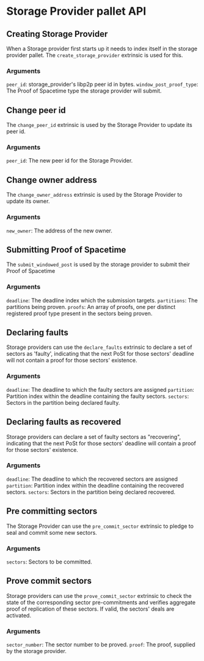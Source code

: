 # Storage Provider pallet API

## Creating Storage Provider

When a Storage provider first starts up it needs to index itself in the storage provider pallet. The `create_storage_provider` extrinsic is used for this.

### Arguments

`peer_id`: storage_provider's libp2p peer id in bytes.
`window_post_proof_type`: The Proof of Spacetime type the storage provider will submit.

## Change peer id

The `change_peer_id` extrinsic is used by the Storage Provider to update its peer id.

### Arguments

`peer_id`: The new peer id for the Storage Provider.

## Change owner address

The `change_owner_address` extrinsic is used by the Storage Provider to update its owner.

### Arguments

`new_owner`: The address of the new owner.

## Submitting Proof of Spacetime

The `submit_windowed_post` is used by the storage provider to submit their Proof of Spacetime

### Arguments

`deadline`: The deadline index which the submission targets.
`partitions`: The partitions being proven.
`proofs`: An array of proofs, one per distinct registered proof type present in the sectors being proven.

## Declaring faults

Storage providers can use the `declare_faults` extrinsic to declare a set of sectors as 'faulty', indicating that the next PoSt for those sectors' deadline will not contain a proof for those sectors' existence.

### Arguments

`deadline`: The deadline to which the faulty sectors are assigned
`partition`: Partition index within the deadline containing the faulty sectors.
`sectors`: Sectors in the partition being declared faulty.

## Declaring faults as recovered

Storage providers can declare a set of faulty sectors as "recovering", indicating that the next PoSt for those sectors' deadline will contain a proof for those sectors' existence.

### Arguments

`deadline`: The deadline to which the recovered sectors are assigned
`partition`: Partition index within the deadline containing the recovered sectors.
`sectors`: Sectors in the partition being declared recovered.

## Pre committing sectors

The Storage Provider can use the `pre_commit_sector` extrinsic to pledge to seal and commit some new sectors.

### Arguments

`sectors`: Sectors to be committed.


## Prove commit sectors

Storage providers can use the `prove_commit_sector` extrinsic to check the state of the corresponding sector pre-commitments and verifies aggregate proof of replication of these sectors. If valid, the sectors' deals are activated.

### Arguments

`sector_number`: The sector number to be proved.
`proof`: The proof, supplied by the storage provider.
